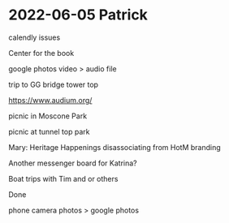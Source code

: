 # 2022-06-05 Patrick

calendly issues

Center for the book



google photos video > audio file

trip to GG bridge tower top

https://www.audium.org/

picnic in Moscone Park

picnic at tunnel top park

Mary: Heritage Happenings disassociating from HotM branding

Another messenger board for Katrina?

Boat trips with Tim and or others


Done

phone camera photos > google photos